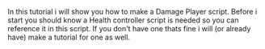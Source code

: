 In this tutorial i will show you how to make a Damage Player script. Before i start you should know a Health controller script is needed so you can reference it in this script.
If you don't have one thats fine i will (or already have) make a tutorial for one as well.  
